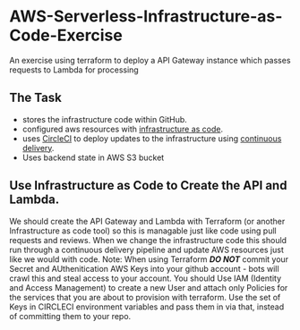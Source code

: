 # AWS-Serverless-Infrastructure-as-Code-Exercise
An exercise using terraform to deploy a API Gateway instance which passes requests to Lambda for processing

## The Task
- stores the infrastructure code within GitHub.
- configured aws resources with [infrastructure as code](https://martinfowler.com/bliki/InfrastructureAsCode.html).
- uses [CircleCI](https://circleci.com) to deploy updates to the infrastructure using [continuous delivery](https://martinfowler.com/bliki/ContinuousDelivery.html).
- Uses backend state in AWS S3 bucket

## Use Infrastructure as Code to Create the API and Lambda.
We should create the API Gateway and Lambda with Terraform (or another Infrastructure as code tool) so this is managable just like code using pull requests and reviews. When we change the infrastructure code this should run through a continuous delivery pipeline and update AWS resources just like we would with code.
Note: When using Terraform ***DO NOT*** commit your Secret and AUthenitication AWS Keys into your github account - bots will crawl this and steal access to your account.
You should Use IAM (Identity and Access Management) to create a new User and attach only Policies for the services that you are about to provision with terraform. Use the set of Keys in CIRCLECI environment variables and pass them in via that, instead of committing them to your repo.
